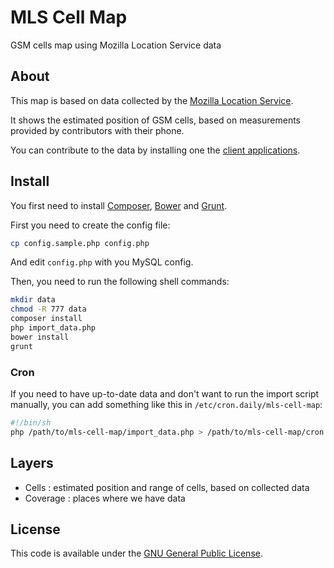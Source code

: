 # MLS Cell Map

GSM cells map using Mozilla Location Service data

## About

This map is based on data collected by the [Mozilla Location Service](https://location.services.mozilla.com/).

It shows the estimated position of GSM cells, based on measurements provided by contributors with their phone.

You can contribute to the data by installing one the [client applications](https://location.services.mozilla.com/apps).

## Install

You first need to install [Composer](https://getcomposer.org/), [Bower](https://bower.io/) and [Grunt](https://gruntjs.com/).

First you need to create the config file:

```bash
cp config.sample.php config.php
```

And edit `config.php` with you MySQL config.

Then, you need to run the following shell commands:

```bash
mkdir data
chmod -R 777 data
composer install
php import_data.php
bower install
grunt
```

### Cron

If you need to have up-to-date data and don't want to run the import script manually,
you can add something like this in `/etc/cron.daily/mls-cell-map`:

```bash
#!/bin/sh
php /path/to/mls-cell-map/import_data.php > /path/to/mls-cell-map/cron.log
```

## Layers

* Cells : estimated position and range of cells, based on collected data
* Coverage : places where we have data

## License

This code is available under the [GNU General Public License](http://www.gnu.org/licenses/gpl.html).
